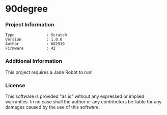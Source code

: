 90degree
================



### Project Information
```
Type              : Scratch
Version           : 1.0.0
Author            : 682919
Firmware          : 42
```

### Additional Information
This project requires a Jade Robot to run!

### License
This software is provided "as is" without any expressed or implied warranties.  In no case shall the author or any contributors be liable for any damages caused by the use of this software.

